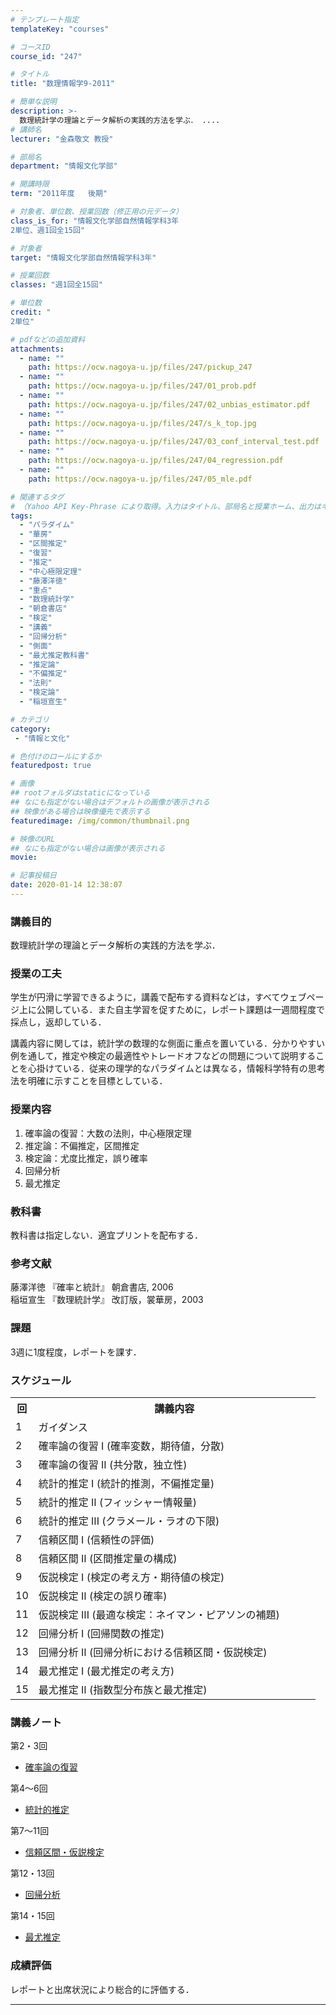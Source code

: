 ```yaml
---
# テンプレート指定
templateKey: "courses"

# コースID
course_id: "247"

# タイトル
title: "数理情報学9-2011"

# 簡単な説明
description: >-
  数理統計学の理論とデータ解析の実践的方法を学ぶ． ....
# 講師名
lecturer: "金森敬文 教授"

# 部局名
department: "情報文化学部"

# 開講時限
term: "2011年度	後期"

# 対象者、単位数、授業回数（修正用の元データ）
class_is_for: "情報文化学部自然情報学科3年
2単位、週1回全15回"

# 対象者
target: "情報文化学部自然情報学科3年"

# 授業回数
classes: "週1回全15回"

# 単位数
credit: "
2単位"

# pdfなどの追加資料
attachments:
  - name: "" 
    path: https://ocw.nagoya-u.jp/files/247/pickup_247
  - name: "" 
    path: https://ocw.nagoya-u.jp/files/247/01_prob.pdf
  - name: "" 
    path: https://ocw.nagoya-u.jp/files/247/02_unbias_estimator.pdf
  - name: "" 
    path: https://ocw.nagoya-u.jp/files/247/s_k_top.jpg
  - name: "" 
    path: https://ocw.nagoya-u.jp/files/247/03_conf_interval_test.pdf
  - name: "" 
    path: https://ocw.nagoya-u.jp/files/247/04_regression.pdf
  - name: "" 
    path: https://ocw.nagoya-u.jp/files/247/05_mle.pdf

# 関連するタグ
# （Yahoo API Key-Phrase により取得。入力はタイトル、部局名と授業ホーム、出力はキーフレーズ（tags））
tags:
  - "パラダイム"
  - "華房"
  - "区間推定"
  - "復習"
  - "推定"
  - "中心極限定理"
  - "藤澤洋徳"
  - "重点"
  - "数理統計学"
  - "朝倉書店"
  - "検定"
  - "講義"
  - "回帰分析"
  - "側面"
  - "最尤推定教科書"
  - "推定論"
  - "不偏推定"
  - "法則"
  - "検定論"
  - "稲垣宣生"

# カテゴリ
category:
 - "情報と文化"

# 色付けのロールにするか
featuredpost: true

# 画像
## rootフォルダはstaticになっている
## なにも指定がない場合はデフォルトの画像が表示される
## 映像がある場合は映像優先で表示する
featuredimage: /img/common/thumbnail.png

# 映像のURL
## なにも指定がない場合は画像が表示される
movie: 

# 記事投稿日
date: 2020-01-14 12:38:07
---
```


### 講義目的

数理統計学の理論とデータ解析の実践的方法を学ぶ．


### 授業の工夫

学生が円滑に学習できるように，講義で配布する資料などは，すべてウェブページ上に公開している．また自主学習を促すために，レポート課題は一週間程度で採点し，返却している． 

講義内容に関しては，統計学の数理的な側面に重点を置いている．分かりやすい例を通して，推定や検定の最適性やトレードオフなどの問題について説明することを心掛けている．従来の理学的なパラダイムとは異なる，情報科学特有の思考法を明確に示すことを目標としている．





### 授業内容

  1. 確率論の復習：大数の法則，中心極限定理
  2. 推定論：不偏推定，区間推定
  3. 検定論：尤度比推定，誤り確率
  4. 回帰分析
  5. 最尤推定

### 教科書

教科書は指定しない．適宜プリントを配布する．

### 参考文献

藤澤洋徳 『確率と統計』 朝倉書店, 2006  
稲垣宣生 『数理統計学』 改訂版，裳華房，2003 

### 課題

3週に1度程度，レポートを課す．


<h3>スケジュール</h3>
<table class="basic" width="455">
<tr>
<th width="20" class="center">回</th>
<th width="435" class="center">講義内容</th>
</tr>
<tr>
<td width="20" class="center">1</td>
<td width="435">ガイダンス</td>
</tr>
<tr>
<td width="20" class="center">2</td>
<td width="435">確率論の復習 I (確率変数，期待値，分散)</td>
</tr>
<tr>
<td width="20" class="center">3</td>
<td width="435">確率論の復習 II (共分散，独立性)</td>
</tr>
<tr>
<td width="20" class="center">4</td>
<td width="435">統計的推定 I   (統計的推測，不偏推定量)</td>
</tr>
<tr>
<td width="20" class="center">5</td>
<td width="435">統計的推定 II  (フィッシャー情報量)</td>
</tr>
<tr>
<td width="20" class="center">6</td>
<td width="435">統計的推定 III (クラメール・ラオの下限)</td>
</tr>
<tr>
<td width="20" class="center">7</td>
<td width="435">信頼区間 I  (信頼性の評価)</td>
</tr>
<tr>
<td width="20" class="center">8</td>
<td width="435">信頼区間 II (区間推定量の構成)</td>
</tr>
<tr>
<td width="20" class="center">9</td>
<td width="435">仮説検定 I (検定の考え方・期待値の検定)</td>
</tr>
<tr>
<td width="20" class="center">10</td>
<td width="435">仮説検定 II  (検定の誤り確率)</td>
</tr>
<tr>
<td width="20" class="center">11</td>
<td width="435">仮説検定 III (最適な検定：ネイマン・ピアソンの補題)</td>
</tr>
<tr>
<td width="20" class="center">12</td>
<td width="435">回帰分析 I   (回帰関数の推定)</td>
</tr>
<tr>
<td width="20" class="center">13</td>
<td width="435">回帰分析 II  (回帰分析における信頼区間・仮説検定)</td>
</tr>
<tr>
<td width="20" class="center">14</td>
<td width="435">最尤推定 I   (最尤推定の考え方)</td>
</tr>
<tr>
<td width="20" class="center">15</td>
<td width="435">最尤推定 II  (指数型分布族と最尤推定)</td>
</tr>
</table>


### 講義ノート

第2・3回

- [確率論の復習](https://ocw.nagoya-u.jp/files/247/01_prob.pdf) 

第4〜6回

- [統計的推定](https://ocw.nagoya-u.jp/files/247/02_unbias_estimator.pdf) 

第7〜11回

- [信頼区間・仮説検定](https://ocw.nagoya-u.jp/files/247/03_conf_interval_test.pdf) 

第12・13回

- [回帰分析](https://ocw.nagoya-u.jp/files/247/04_regression.pdf) 

第14・15回

- [最尤推定](https://ocw.nagoya-u.jp/files/247/05_mle.pdf) 





### 成績評価

レポートと出席状況により総合的に評価する．





-----